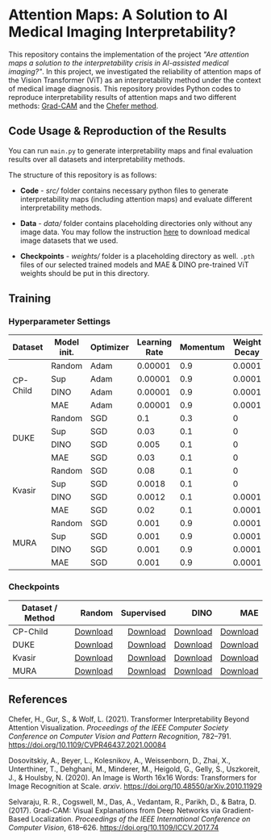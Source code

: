 # Attention Maps: A Solution to AI Medical Imaging Interpretability?

This repository contains the implementation of the project _"Are attention maps a solution to the interpretability crisis in AI-assisted medical imaging?"_. In this project, we investigated the reliability of attention maps of the Vision Transformer (ViT) as an interpretability method under the context of medical image diagnosis. This repository provides Python codes to reproduce interpretability results of attention maps and two different methods: [Grad-CAM](https://github.com/jacobgil/pytorch-grad-cam) and the [Chefer method](https://github.com/hila-chefer/Transformer-Explainability).

## Code Usage & Reproduction of the Results

You can run `main.py` to generate interpretability maps and final evaluation results over all datasets and interpretability methods.

The structure of this repository is as follows:
* **Code** - *src/* folder contains necessary python files to generate interpretability maps (including attention maps) and evaluate different interpretability methods.

* **Data** - *data/* folder contains placeholding directories only without any image data. You may follow the instruction [here](https://github.com/ugent-korea/attention_maps/blob/master/reproducibility_tutorial.md) to download medical image datasets that we used.

* **Checkpoints** - *weights/* folder is a placeholding directory as well. `.pth` files of our selected trained models and MAE & DINO pre-trained ViT weights should be put in this directory.

## Training
### Hyperparameter Settings

<table>
    <thead>
        <tr>
            <th>Dataset</th>
            <th>Model init.</th>
            <th>Optimizer</th>
            <th>Learning Rate</th>
            <th>Momentum</th>
            <th>Weight Decay</th>
            <th>Scheduler</th>
            <th>Total Epoch</th>
            <th>Saved Epoch</th>
            <th>Batch Size</th>
        </tr>
    </thead>
    <tbody>
        <tr>
            <td rowspan="4">CP-Child</td>
            <td>Random</td>
            <td>Adam</td>
            <td>0.00001</td>
            <td>0.9</td>
            <td>0.0001</td>
            <td>CosineAnnealing</td>
            <td>20</td>
            <td>18</td>
            <td>64</td>
        </tr>
        <tr>
            <td>Sup</td>
            <td>Adam</td>
            <td>0.00001</td>
            <td>0.9</td>
            <td>0.0001</td>
            <td>CosineAnnealing</td>
            <td>20</td>
            <td>5</td>
            <td>64</td>
        </tr>
        <tr>
            <td>DINO</td>
            <td>Adam</td>
            <td>0.00001</td>
            <td>0.9</td>
            <td>0.0001</td>
            <td>CosineAnnealing</td>
            <td>20</td>
            <td>12</td>
            <td>64</td>
        </tr>
        <tr>
            <td>MAE</td>
            <td>Adam</td>
            <td>0.00001</td>
            <td>0.9</td>
            <td>0.0001</td>
            <td>CosineAnnealing</td>
            <td>20</td>
            <td>11</td>
            <td>64</td>
        </tr>
        <tr>
            <td rowspan="4">DUKE</td>
            <td>Random</td>
            <td>SGD</td>
            <td>0.1</td>
            <td>0.3</td>
            <td>0</td>
            <td>CosineAnnealing</td>
            <td>200</td>
            <td>79</td>
            <td>64</td>
        </tr>
        <tr>
            <td>Sup</td>
            <td>SGD</td>
            <td>0.03</td>
            <td>0.1</td>
            <td>0</td>
            <td>CosineAnnealing</td>
            <td>20</td>
            <td>2</td>
            <td>64</td>
        </tr>
        <tr>
            <td>DINO</td>
            <td>SGD</td>
            <td>0.005</td>
            <td>0.1</td>
            <td>0</td>
            <td>CosineAnnealing</td>
            <td>15</td>
            <td>5</td>
            <td>64</td>
        </tr>
        <tr>
            <td>MAE</td>
            <td>SGD</td>
            <td>0.03</td>
            <td>0.1</td>
            <td>0</td>
            <td>CosineAnnealing</td>
            <td>15</td>
            <td>2</td>
            <td>64</td>
        </tr>
        <tr>
            <td rowspan="4">Kvasir</td>
            <td>Random</td>
            <td>SGD</td>
            <td>0.08</td>
            <td>0.1</td>
            <td>0</td>
            <td>CosineAnnealing</td>
            <td>25</td>
            <td>24</td>
            <td>32</td>
        </tr>
        <tr>
            <td>Sup</td>
            <td>SGD</td>
            <td>0.0018</td>
            <td>0.1</td>
            <td>0</td>
            <td>CosineAnnealing</td>
            <td>25</td>
            <td>8</td>
            <td>32</td>
        </tr>
        <tr>
            <td>DINO</td>
            <td>SGD</td>
            <td>0.0012</td>
            <td>0.1</td>
            <td>0.0001</td>
            <td>CosineAnnealing</td>
            <td>25</td>
            <td>20</td>
            <td>32</td>
        </tr>
        <tr>
            <td>MAE</td>
            <td>SGD</td>
            <td>0.02</td>
            <td>0.1</td>
            <td>0.0001</td>
            <td>CosineAnnealing</td>
            <td>25</td>
            <td>25</td>
            <td>32</td>
        </tr>
        <tr>
            <td rowspan="4">MURA</td>
            <td>Random</td>
            <td>SGD</td>
            <td>0.001</td>
            <td>0.9</td>
            <td>0.0001</td>
            <td>CosineAnnealing</td>
            <td>200</td>
            <td>180</td>
            <td>64</td>
        </tr>
        <tr>
            <td>Sup</td>
            <td>SGD</td>
            <td>0.001</td>
            <td>0.9</td>
            <td>0.0001</td>
            <td>CosineAnnealing</td>
            <td>100</td>
            <td>9</td>
            <td>64</td>
        </tr>
        <tr>
            <td>DINO</td>
            <td>SGD</td>
            <td>0.001</td>
            <td>0.9</td>
            <td>0.0001</td>
            <td>CosineAnnealing</td>
            <td>150</td>
            <td>43</td>
            <td>64</td>
        </tr>
        <tr>
            <td>MAE</td>
            <td>SGD</td>
            <td>0.001</td>
            <td>0.9</td>
            <td>0.0001</td>
            <td>CosineAnnealing</td>
            <td>100</td>
            <td>35</td>
            <td>64</td>
        </tr>
    </tbody>
</table>


### Checkpoints
| Dataset / Method |           Random | Supervised | DINO | MAE |
|------------------|-----------------:|-----------:|-----:|----:|
| CP-Child         |[Download](https://drive.google.com/file/d/12yZ1JxoEnSNuXQIfoWvs-DvN9DaI6ZMp/view?usp=drive_link)|[Download](https://drive.google.com/file/d/1junOUWWRRTPtvauJeIxu1dzwjMtYwOSl/view?usp=drive_link)|[Download](https://drive.google.com/file/d/1zL8fJW69Ze4EfvPt58k2idNJ8kLhVR-c/view?usp=drive_link)|[Download](https://drive.google.com/file/d/1eI38mIIHDod2czM4klsIgf_3tyyimWaJ/view?usp=drive_link)|
| DUKE             |[Download](https://drive.google.com/file/d/16--L8NNOH1z_cKdUNza7riAMw8ngoVxv/view?usp=drive_link)|[Download](https://drive.google.com/file/d/1n7K4EWd0ALQ5RE0dSqL-P8zV-hUfrsVG/view?usp=drive_link)|[Download](https://drive.google.com/file/d/1YGj4B-u3ztB6qz3NA--11KT7_hWJkYIo/view?usp=drive_link)|[Download](https://drive.google.com/file/d/1IBt_X3Rv-GybjquOjcQnyvY0R7oZhTtT/view?usp=drive_link)|
| Kvasir           |[Download](https://drive.google.com/file/d/1HtV6cTiSA7I01_fLIthprQ-ViTPvXCb9/view?usp=drive_link)|[Download](https://drive.google.com/file/d/1dPqiPFOmear24XYUPzsIHT52oF65clMs/view?usp=drive_link)|[Download](https://drive.google.com/file/d/1nAWSTKJ05xeMMq2R05LioVcu1WiDmNmw/view?usp=drive_link)|[Download](https://drive.google.com/file/d/1Kc4rEEfT8w5MIFdhmV9YUyJY3zwH-8Yf/view?usp=drive_link)|
| MURA             |[Download](https://drive.google.com/file/d/1uwGYNym6vnQTxDUtdKTyL_KVmwrNCyJo/view?usp=drive_link)|[Download](https://drive.google.com/file/d/16vpyWh9gfj0TwJZBeNWD1ymcyvkFqpCl/view?usp=drive_link)|[Download](https://drive.google.com/file/d/1Pg2ChmMVHUZqZmhpn1_Jrpyt9VBkocNR/view?usp=drive_link)|[Download](https://drive.google.com/file/d/1nSflcnkNG4dJ2dFaYuipoOFYk76kT9uU/view?usp=drive_link)|





## References

Chefer, H., Gur, S., & Wolf, L. (2021). Transformer Interpretability Beyond Attention Visualization. 
_Proceedings of the IEEE Computer Society Conference on Computer Vision and Pattern Recognition_, 
782–791. https://doi.org/10.1109/CVPR46437.2021.00084

Dosovitskiy, A., Beyer, L., Kolesnikov, A., Weissenborn, D., Zhai, X., Unterthiner, T., Dehghani, M., 
Minderer, M., Heigold, G., Gelly, S., Uszkoreit, J., & Houlsby, N. (2020). An Image is Worth 16x16 
Words: Transformers for Image Recognition at Scale. _arxiv_.
https://doi.org/10.48550/arXiv.2010.11929

Selvaraju, R. R., Cogswell, M., Das, A., Vedantam, R., Parikh, D., & Batra, D. (2017). Grad-CAM: Visual 
Explanations from Deep Networks via Gradient-Based Localization. _Proceedings of the IEEE 
International Conference on Computer Vision_, 618–626. 
https://doi.org/10.1109/ICCV.2017.74
